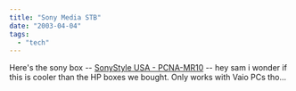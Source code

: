 ```yaml
---
title: "Sony Media STB"
date: "2003-04-04"
tags: 
  - "tech"
---
```


Here's the sony box -- [SonyStyle USA - PCNA-MR10](http://www.sonystyle.com/is-bin/INTERSHOP.enfinity/eCS/Store/en/-/USD/SY_DisplayProductInformation-Start;sid=0-F8DrbSzSt8CohfH8J2Bfne9Os2OjqOu-8=?ProductSKU=PCNAMR10 "SonyStyle USA - PCNA-MR10") -- hey sam i wonder if this is cooler than the HP boxes we bought. Only works with Vaio PCs tho...
